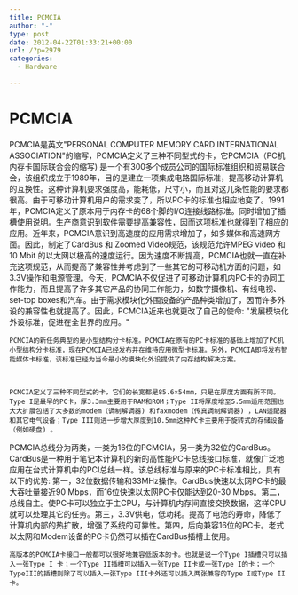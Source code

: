 ```yaml
---
title: PCMCIA
author: "-"
type: post
date: 2012-04-22T01:33:21+00:00
url: /?p=2979
categories:
  - Hardware

---
```

# PCMCIA

  PCMCIA是英文"PERSONAL COMPUTER MEMORY CARD INTERNATIONAL ASSOCIATION"的缩写，PCMCIA定义了三种不同型式的卡，它PCMCIA（PC机内存卡国际联合会的缩写) 是一个有300多个成员公司的国际标准组织和贸易联合会，该组织成立于1989年，目的是建立一项集成电路国际标准，提高移动计算机的互换性。这种计算机要求强度高，能耗低，尺寸小，而且对这几条性能的要求都很高。由于可移动计算机用户的需求变了，所以PC卡的标准也相应地变了。1991年，PCMCIA定义了原本用于内存卡的68个脚的I/O连接线路标准。同时增加了插槽使用说明。生产商意识到软件需要提高兼容性，因而这项标准也就得到了相应的应用。近年来，PCMCIA意识到高速度的应用需求增加了，如多媒体和高速网方面。因此，制定了CardBus 和 Zoomed Video规范，该规范允许MPEG video 和10 Mbit 的以太网以极高的速度运行。因为速度不断提高，PCMCIA也就一直在补充这项规范，从而提高了兼容性并考虑到了一些其它的可移动机方面的问题，如3.3V操作和电源管理。今天，PCMCIA不仅促进了可移动计算机内PC卡的协同工作能力，而且提高了许多其它产品的协同工作能力，如数字摄像机、有线电视、set-top boxes和汽车。由于需求模块化外围设备的产品种类增加了，因而许多外设的兼容性也就提高了。因此，PCMCIA近来也就更改了自己的使命: "发展模块化外设标准，促进在全世界的应用。"


  
  
    PCMCIA的新任务典型的是小型结构分卡标准。PCMCIA在原有的PC卡标准的基础上增加了PC机小型结构分卡标准，现在PCMCIA已经发布并在维持应用微型卡标准。另外，PCMCIA即将发布智能媒体卡标准，该标准已经为当今最小的模块化外设提供了内存结构解决方案。
  
  
  
    PCMCIA定义了三种不同型式的卡，它们的长宽都是85.6×54mm，只是在厚度方面有所不同。Type I是最早的PC卡，厚3.3mm主要用于RAM和ROM；Type II将厚度增至5.5mm适用范围也大大扩展包括了大多数的modem（调制解调器) 和faxmodem（传真调制解调器) ，LAN适配器和其它电气设备；Type III则进一步增大厚度到10.5mm这种PC卡主要用于旋转式的存储设备（例如硬盘) 。
 PCMCIA总线分为两类，一类为16位的PCMCIA，另一类为32位的CardBus。
 CardBus是一种用于笔记本计算机的新的高性能PC卡总线接口标准，就像广泛地应用在台式计算机中的PCI总线一样。该总线标准与原来的PC卡标准相比，具有以下的优势: 第一，32位数据传输和33MHz操作。CardBus快速以太网PC卡的最大吞吐量接近90 Mbps，而16位快速以太网PC卡仅能达到20-30 Mbps。第二，总线自主。使PC卡可以独立于主CPU，与计算机内存间直接交换数据，这样CPU就可以处理其它的任务。第三，3.3V供电，低功耗。提高了电池的寿命，降低了计算机内部的热扩散，增强了系统的可靠性。第四，后向兼容16位的PC卡。老式以太网和Modem设备的PC卡仍然可以插在CardBus插槽上使用。
  
  
  
    高版本的PCMCIA卡接口一般都可以很好地兼容低版本的卡。也就是说一个Type I插槽只可以插入一张Type I 卡；一个Type II插槽可以插入一张Type II卡或一张Type I的卡；一个TypeIII的插槽则除了可以插入一张Type III卡外还可以插入两张兼容的Type I或Type II卡。
  

